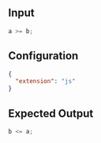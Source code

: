
## Input
```javascript input
a >= b;
```

## Configuration
```json configuration
{
  "extension": "js"
}
```

## Expected Output
```javascript expected output
b <= a;
```
